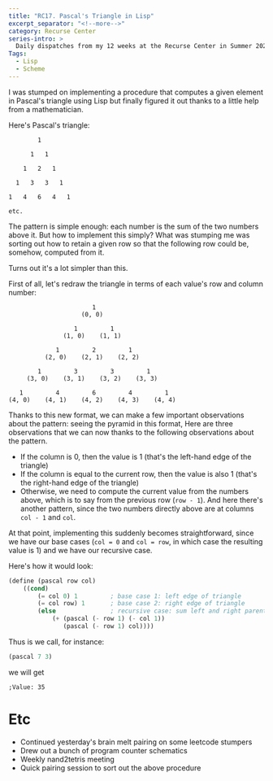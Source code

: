 ```yaml
---
title: "RC17. Pascal's Triangle in Lisp"
excerpt_separator: "<!--more-->"
category: Recurse Center
series-intro: >
  Daily dispatches from my 12 weeks at the Recurse Center in Summer 2023
Tags:
  - Lisp
  - Scheme
---
```


I was stumped on implementing a procedure that computes a given element in Pascal's triangle using Lisp but finally figured it out thanks to a little help from a mathematician.

Here's Pascal's triangle:

```
        1

      1   1

    1   2   1 

  1   3   3   1

1   4   6   4   1

etc.
```

The pattern is simple enough: each number is the sum of the two numbers above it. But how to implement this simply? What was stumping me was sorting out how to retain a given row so that the following row could be, somehow, computed from it.

Turns out it's a lot simpler than this.

First of all, let's redraw the triangle in terms of each value's row and column number:

```
                       1
                    (0, 0)
                    
                  1         1
               (1, 0)    (1, 1)
             
             1         2         1
          (2, 0)    (2, 1)    (2, 2)
       
        1         3         3         1
     (3, 0)    (3, 1)    (3, 2)    (3, 3)
     
   1         4         6         4         1
(4, 0)    (4, 1)    (4, 2)    (4, 3)    (4, 4)
```

Thanks to this new format, we can make a few important observations about the pattern:
seeing the pyramid in this format, Here are three observations that we can now thanks to the following observations about the pattern.
- If the column is 0, then the value is 1 (that's the left-hand edge of the triangle)
- If the column is equal to the current row, then the value is also 1 (that's the right-hand edge of the triangle)
- Otherwise, we need to compute the current value from the numbers above, which is to say from the previous row (`row - 1`). And here there's another pattern, since the two numbers directly above are at columns `col - 1` and `col`.

At that point, implementing this suddenly becomes straightforward, since we have our base cases (`col = 0` and `col = row`, in which case the resulting value is 1) and we have our recursive case.

Here's how it would look:

```scheme
(define (pascal row col)
    ((cond)
        (= col 0) 1         ; base case 1: left edge of triangle
        (= col row) 1       ; base case 2: right edge of triangle
        (else               ; recursive case: sum left and right parent
            (+ (pascal (- row 1) (- col 1)) 
               (pascal (- row 1) col))))
```

Thus is we call, for instance:

```scheme
(pascal 7 3)
```

we will get

    ;Value: 35

# Etc

- Continued yesterday's brain melt pairing on some leetcode stumpers
- Drew out a bunch of program counter schematics
- Weekly nand2tetris meeting
- Quick pairing session to sort out the above procedure


